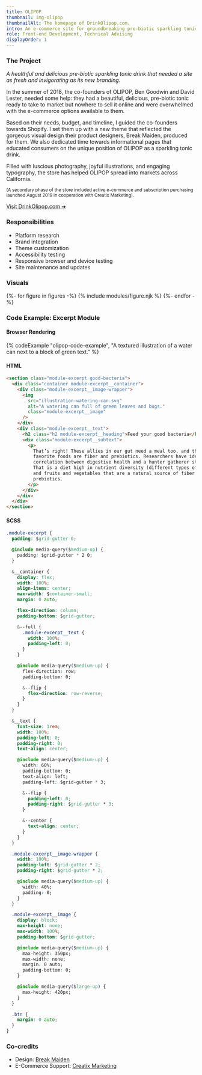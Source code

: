 ```yaml
---
title: OLIPOP
thumbnail: img-olipop
thumbnailAlt: The homepage of DrinkOlipop.com.
intro: An e-commerce site for groundbreaking pre-biotic sparkling tonic company OLIPOP, built around their fresh new brand.
role: Front-end Development, Technical Advising
displayOrder: 1
---
```


### The Project

_A healthful and delicious pre-biotic sparkling tonic drink that needed a site as fresh and invigorating as its new branding._

In the summer of 2018, the co-founders of OLIPOP, Ben Goodwin and David Lester, needed some help: they had a beautiful, delicious, pre-biotic tonic ready to take to market but nowhere to sell it online and were overwhelmed with the e-commerce options available to them.

Based on their needs, budget, and timeline, I guided the co-founders towards Shopify. I set them up with a new theme that reflected the gorgeous visual design their product designers, Break Maiden, produced for them. We also dedicated time towards informational pages that educated consumers on the unique position of OLIPOP as a sparkling tonic drink.

Filled with luscious photography, joyful illustrations, and engaging typography, the store has helped OLIPOP spread into markets across California.

<small>(A secondary phase of the store included active e-commerce and subscription purchasing launched August 2019 in cooperation with Creatix Marketing).</small>

[Visit DrinkOlipop.com &#10132;](https://drinkolipop.com/)

<aside>

### Responsibilities

- Platform research
- Brand integration
- Theme customization
- Accessibility testing
- Responsive browser and device testing
- Site maintenance and updates

</aside>

### Visuals

<div class="visuals">

{%- for figure in figures -%}
{% include modules/figure.njk %}
{%- endfor -%}

</div>

<div class="code">

### Code Example: Excerpt Module

#### Browser Rendering

{% codeExample "olipop-code-example", "A textured illustration of a water can next to a block of green text." %}

<div class="code__html">

#### HTML

```html
<section class="module-excerpt good-bacteria">
  <div class="container module-excerpt__container">
    <div class="module-excerpt__image-wrapper">
      <img
        src="illustration-watering-can.svg"
        alt="A watering can full of green leaves and bugs."
        class="module-excerpt__image"
      />
    </div>
    <div class="module-excerpt__text">
      <h2 class="h2 module-excerpt__heading">Feed your good bacteria</h2>
      <div class="module-excerpt__subtext">
        <p>
          That’s right! These allies in our gut need a meal too, and their
          favorite foods are fiber and prebiotics. Researchers have identified a
          correlation between digestive health and a hunter gatherer style diet.
          That is a diet high in nutrient diversity (different types of foods)
          and fruits and vegetables that are a natural source of fiber and
          prebiotics.
        </p>
      </div>
    </div>
  </div>
</section>
```

</div>

<div class="code__sass">

#### SCSS

```css
.module-excerpt {
  padding: $grid-gutter 0;

  @include media-query($medium-up) {
    padding: $grid-gutter * 2 0;
  }

  &__container {
    display: flex;
    width: 100%;
    align-items: center;
    max-width: $container-small;
    margin: 0 auto;

    flex-direction: column;
    padding-bottom: $grid-gutter;

    &--full {
      .module-excerpt__text {
        width: 100%;
        padding-left: 0;
      }
    }

    @include media-query($medium-up) {
      flex-direction: row;
      padding-bottom: 0;

      &--flip {
        flex-direction: row-reverse;
      }
    }
  }

  &__text {
    font-size: 1rem;
    width: 100%;
    padding-left: 0;
    padding-right: 0;
    text-align: center;

    @include media-query($medium-up) {
      width: 60%;
      padding-bottom: 0;
      text-align: left;
      padding-left: $grid-gutter * 3;

      &--flip {
        padding-left: 0;
        padding-right: $grid-gutter * 3;
      }

      &--center {
        text-align: center;
      }
    }
  }

  .module-excerpt__image-wrapper {
    width: 100%;
    padding-left: $grid-gutter * 2;
    padding-right: $grid-gutter * 2;

    @include media-query($medium-up) {
      width: 40%;
      padding: 0;
    }
  }

  .module-excerpt__image {
    display: block;
    max-height: none;
    max-width: 100%;
    padding-bottom: $grid-gutter;

    @include media-query($medium-up) {
      max-height: 350px;
      max-width: none;
      margin: 0 auto;
      padding-bottom: 0;
    }

    @include media-query($large-up) {
      max-height: 420px;
    }
  }

  .btn {
    margin: 0 auto;
  }
}
```

</div>

</div>

### Co-credits

- Design: [Break Maiden](https://www.breakmaiden.co/olipop)
- E-Commerce Support: [Creatix Marketing](http://creatix.io/)
